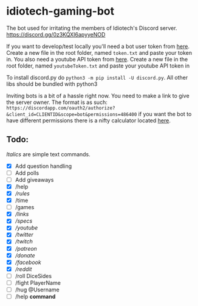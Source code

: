 # idiotech-gaming-bot
The bot used for irritating the members of Idiotech's Discord server. https://discord.gg/0z3KQXI6apyyeNOD


If you want to develop/test locally you'll need a bot user token from [here](https://discordapp.com/developers/docs/intro). Create a new file in the root folder, named `token.txt` and paste your token in. You also need a youtube API token from [here](https://console.developers.google.com/apis/dashboard). Create a new file in the root folder, named `youtubeToken.txt` and paste your youtube API token in

To install discord.py do `python3 -m pip install -U discord.py`. All other libs should be bundled with python3

Inviting bots is a bit of a hassle right now. You need to make a link to give the server owner. The format is as such:
`https://discordapp.com/oauth2/authorize?&client_id=CLIENTID&scope=bot&permissions=486400` if you want the bot to have different permissions there is a nifty calculator located [here](https://discordapi.com/permissions.html).

Todo:
--
*Italics* are simple text commands.
- [x] Add question handling
- [ ] Add polls
- [ ] Add giveaways
- [x] /help
- [x] */rules*
- [x] /time
- [ ] /games
- [x] */links*
- [x] */specs*
- [x] */youtube*
- [x] */twitter*
- [x] */twitch*
- [x] */patreon*
- [x] */donate*
- [x] */facebook*
- [x] */reddit*
- [ ] /roll DiceSides
- [ ] /fight PlayerName
- [ ] /hug @Username
- [ ] /help **command**
